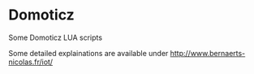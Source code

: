 Domoticz
========

Some Domoticz LUA scripts

Some detailed explainations are available under http://www.bernaerts-nicolas.fr/iot/
